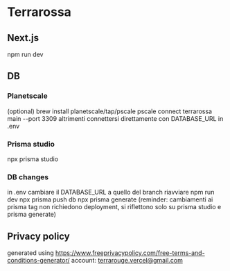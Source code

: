 # Terrarossa

## Next.js
npm run dev

## DB 
### Planetscale
(optional)
brew install planetscale/tap/pscale
pscale connect terrarossa main --port 3309
altrimenti connettersi direttamente con DATABASE_URL in .env

### Prisma studio
npx prisma studio

### DB changes
in .env cambiare il DATABASE_URL a quello del branch
riavviare npm run dev
npx prisma push db 
npx prisma generate
(reminder: cambiamenti ai prisma tag non richiedono deployment, si riflettono solo su prisma studio e prisma generate)

## Privacy policy
generated using https://www.freeprivacypolicy.com/free-terms-and-conditions-generator/
account: terrarouge.vercel@gmail.com